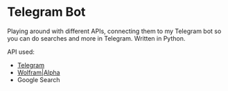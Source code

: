 # Telegram Bot

Playing around with different APIs, connecting them to my Telegram bot so you can do searches and more in Telegram. Written in Python.

API used:
- [Telegram](https://core.telegram.org/bots/api)
- [Wolfram|Alpha](https://products.wolframalpha.com/api/)
- Google Search

